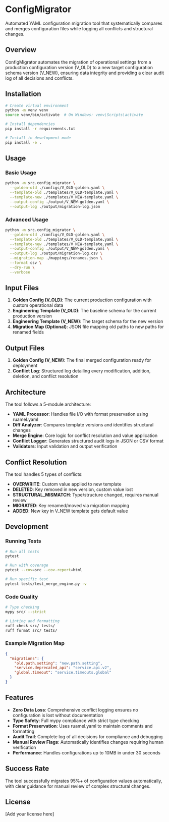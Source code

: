 # ConfigMigrator

Automated YAML configuration migration tool that systematically compares and merges configuration files while logging all conflicts and structural changes.

## Overview

ConfigMigrator automates the migration of operational settings from a production configuration version (V_OLD) to a new target configuration schema version (V_NEW), ensuring data integrity and providing a clear audit log of all decisions and conflicts.

## Installation

```bash
# Create virtual environment
python -m venv venv
source venv/bin/activate  # On Windows: venv\Scripts\activate

# Install dependencies
pip install -r requirements.txt

# Install in development mode
pip install -e .
```

## Usage

### Basic Usage

```bash
python -m src.config_migrator \
  --golden-old ./configs/V_OLD-golden.yaml \
  --template-old ./templates/V_OLD-template.yaml \
  --template-new ./templates/V_NEW-template.yaml \
  --output-config ./output/V_NEW-golden.yaml \
  --output-log ./output/migration-log.json
```

### Advanced Usage

```bash
python -m src.config_migrator \
  --golden-old ./configs/V_OLD-golden.yaml \
  --template-old ./templates/V_OLD-template.yaml \
  --template-new ./templates/V_NEW-template.yaml \
  --output-config ./output/V_NEW-golden.yaml \
  --output-log ./output/migration-log.csv \
  --migration-map ./mappings/renames.json \
  --format csv \
  --dry-run \
  --verbose
```

## Input Files

1. **Golden Config (V_OLD)**: The current production configuration with custom operational data
2. **Engineering Template (V_OLD)**: The baseline schema for the current production version
3. **Engineering Template (V_NEW)**: The target schema for the new version
4. **Migration Map (Optional)**: JSON file mapping old paths to new paths for renamed fields

## Output Files

1. **Golden Config (V_NEW)**: The final merged configuration ready for deployment
2. **Conflict Log**: Structured log detailing every modification, addition, deletion, and conflict resolution

## Architecture

The tool follows a 5-module architecture:

- **YAML Processor**: Handles file I/O with format preservation using ruamel.yaml
- **Diff Analyzer**: Compares template versions and identifies structural changes
- **Merge Engine**: Core logic for conflict resolution and value application
- **Conflict Logger**: Generates structured audit logs in JSON or CSV format
- **Validators**: Input validation and output verification

## Conflict Resolution

The tool handles 5 types of conflicts:

- **OVERWRITE**: Custom value applied to new template
- **DELETED**: Key removed in new version, custom value lost
- **STRUCTURAL_MISMATCH**: Type/structure changed, requires manual review
- **MIGRATED**: Key renamed/moved via migration mapping
- **ADDED**: New key in V_NEW template gets default value

## Development

### Running Tests

```bash
# Run all tests
pytest

# Run with coverage
pytest --cov=src --cov-report=html

# Run specific test
pytest tests/test_merge_engine.py -v
```

### Code Quality

```bash
# Type checking
mypy src/ --strict

# Linting and formatting
ruff check src/ tests/
ruff format src/ tests/
```

### Example Migration Map

```json
{
  "migrations": {
    "old.path.setting": "new.path.setting",
    "service.deprecated_api": "service.api.v2",
    "global.timeout": "service.timeouts.global"
  }
}
```

## Features

- **Zero Data Loss**: Comprehensive conflict logging ensures no configuration is lost without documentation
- **Type Safety**: Full mypy compliance with strict type checking
- **Format Preservation**: Uses ruamel.yaml to maintain comments and formatting
- **Audit Trail**: Complete log of all decisions for compliance and debugging
- **Manual Review Flags**: Automatically identifies changes requiring human verification
- **Performance**: Handles configurations up to 10MB in under 30 seconds

## Success Rate

The tool successfully migrates 95%+ of configuration values automatically, with clear guidance for manual review of complex structural changes.

## License

[Add your license here]